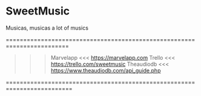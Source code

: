 # SweetMusic
Musicas, musicas a lot of musics

========================================================================

>>> Marvelapp <<<
https://marvelapp.com
>>> Trello <<<
https://trello.com/sweetmusic
>>> Theaudiodb <<<
https://www.theaudiodb.com/api_guide.php

=========================================================================
